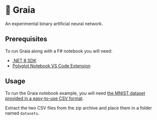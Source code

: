 # 🌄 Graia

An experimental binary artificial neural network.

## Prerequisites

To run Graia along with a F# notebook you will need:

- [.NET 8 SDK](https://dotnet.microsoft.com/en-us/download)
- [Polyglot Notebook VS Code Extension](https://marketplace.visualstudio.com/items?itemName=ms-dotnettools.dotnet-interactive-vscode)

## Usage

To run the Graia notebook example, you will need [the MNIST dataset provided in a easy-to-use CSV format](https://www.kaggle.com/datasets/oddrationale/mnist-in-csv).

Extract the two CSV files from the zip archive and place them in a folder named `datasets`.
